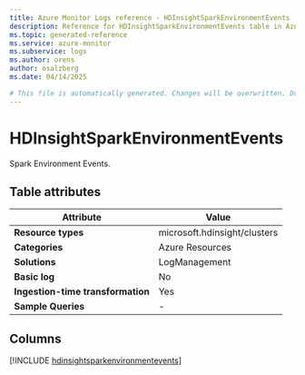 ```yaml
---
title: Azure Monitor Logs reference - HDInsightSparkEnvironmentEvents
description: Reference for HDInsightSparkEnvironmentEvents table in Azure Monitor Logs.
ms.topic: generated-reference
ms.service: azure-monitor
ms.subservice: logs
ms.author: orens
author: osalzberg
ms.date: 04/14/2025

# This file is automatically generated. Changes will be overwritten. Do not change this file directly.
---
```


# HDInsightSparkEnvironmentEvents

Spark Environment Events.


## Table attributes

|Attribute|Value|
|---|---|
|**Resource types**|microsoft.hdinsight/clusters|
|**Categories**|Azure Resources|
|**Solutions**| LogManagement|
|**Basic log**|No|
|**Ingestion-time transformation**|Yes|
|**Sample Queries**|-|



## Columns
  
[!INCLUDE [hdinsightsparkenvironmentevents](~/reusable-content/ce-skilling/azure/includes/azure-monitor/reference/tables/hdinsightsparkenvironmentevents-include.md)]
